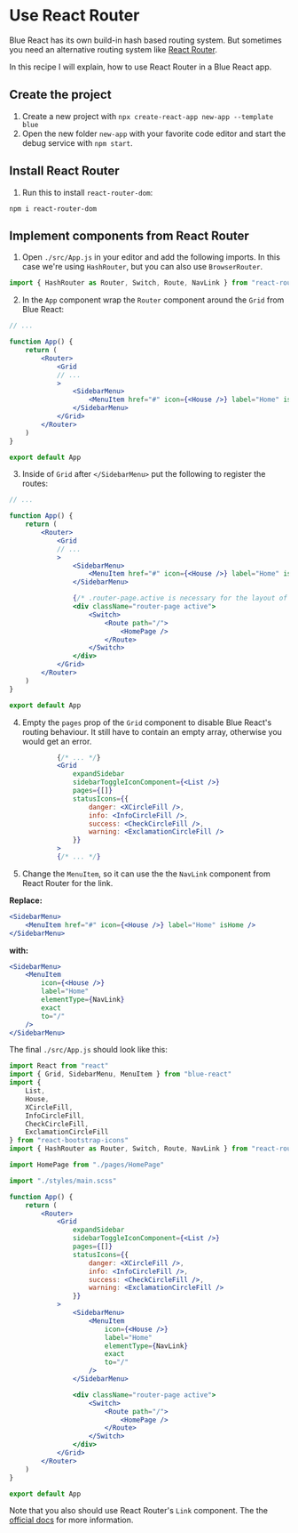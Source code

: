 # Use React Router

Blue React has its own build-in hash based routing system. But sometimes you need an alternative routing system like [React Router](https://reactrouter.com/).

In this recipe I will explain, how to use React Router in a Blue React app.

## Create the project

1. Create a new project with `npx create-react-app new-app --template blue`
2. Open the new folder `new-app` with your favorite code editor and start the debug service with `npm start`.

## Install React Router

1. Run this to install `react-router-dom`:

```
npm i react-router-dom
```

## Implement components from React Router

1. Open `./src/App.js` in your editor and add the following imports. In this case we're using `HashRouter`, but you can also use `BrowserRouter`.

```jsx
import { HashRouter as Router, Switch, Route, NavLink } from "react-router-dom"
```

2. In the `App` component wrap the `Router` component around the `Grid` from Blue React:

```jsx
// ...

function App() {
    return (
        <Router>
            <Grid
            // ...
            >
                <SidebarMenu>
                    <MenuItem href="#" icon={<House />} label="Home" isHome />
                </SidebarMenu>
            </Grid>
        </Router>
    )
}

export default App
```

3. Inside of `Grid` after `</SidebarMenu>` put the following to register the routes:

```jsx
// ...

function App() {
    return (
        <Router>
            <Grid
            // ...
            >
                <SidebarMenu>
                    <MenuItem href="#" icon={<House />} label="Home" isHome />
                </SidebarMenu>

                {/* .router-page.active is necessary for the layout of Blue React */}
                <div className="router-page active">
                    <Switch>
                        <Route path="/">
                            <HomePage />
                        </Route>
                    </Switch>
                </div>
            </Grid>
        </Router>
    )
}

export default App
```

4. Empty the `pages` prop of the `Grid` component to disable Blue React's routing behaviour. It still have to contain an empty array, otherwise you would get an error.

```jsx
            {/* ... */}
            <Grid
                expandSidebar
                sidebarToggleIconComponent={<List />}
                pages={[]}
                statusIcons={{
                    danger: <XCircleFill />,
                    info: <InfoCircleFill />,
                    success: <CheckCircleFill />,
                    warning: <ExclamationCircleFill />
                }}
            >
            {/* ... */}
```

5. Change the `MenuItem`, so it can use the the `NavLink` component from React Router for the link.

**Replace:**

```jsx
<SidebarMenu>
    <MenuItem href="#" icon={<House />} label="Home" isHome />
</SidebarMenu>
```

**with:**

```jsx
<SidebarMenu>
    <MenuItem
        icon={<House />}
        label="Home"
        elementType={NavLink}
        exact
        to="/"
    />
</SidebarMenu>
```

The final `./src/App.js` should look like this:

```jsx
import React from "react"
import { Grid, SidebarMenu, MenuItem } from "blue-react"
import {
    List,
    House,
    XCircleFill,
    InfoCircleFill,
    CheckCircleFill,
    ExclamationCircleFill
} from "react-bootstrap-icons"
import { HashRouter as Router, Switch, Route, NavLink } from "react-router-dom"

import HomePage from "./pages/HomePage"

import "./styles/main.scss"

function App() {
    return (
        <Router>
            <Grid
                expandSidebar
                sidebarToggleIconComponent={<List />}
                pages={[]}
                statusIcons={{
                    danger: <XCircleFill />,
                    info: <InfoCircleFill />,
                    success: <CheckCircleFill />,
                    warning: <ExclamationCircleFill />
                }}
            >
                <SidebarMenu>
                    <MenuItem
                        icon={<House />}
                        label="Home"
                        elementType={NavLink}
                        exact
                        to="/"
                    />
                </SidebarMenu>

                <div className="router-page active">
                    <Switch>
                        <Route path="/">
                            <HomePage />
                        </Route>
                    </Switch>
                </div>
            </Grid>
        </Router>
    )
}

export default App
```

Note that you also should use React Router's `Link` component. The the [official docs](https://reactrouter.com/) for more information.
